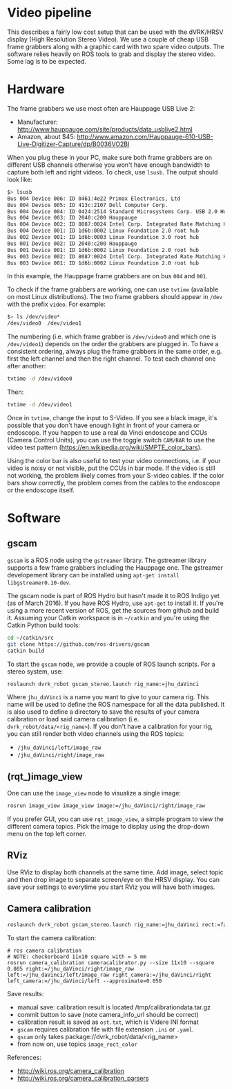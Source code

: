 Video pipeline
==============

This describes a fairly low cost setup that can be used with the
dVRK/HRSV display (High Resolution Stereo Video).  We use a couple of
cheap USB frame grabbers along with a graphic card with two spare
video outputs.  The software relies heavily on ROS tools to grab and
display the stereo video.  Some lag is to be expected.

# Hardware

The frame grabbers we use most often are Hauppage USB Live 2:
 * Manufacturer: http://www.hauppauge.com/site/products/data_usblive2.html
 * Amazon, about $45: http://www.amazon.com/Hauppauge-610-USB-Live-Digitizer-Capture/dp/B0036VO2BI

When you plug these in your PC, make sure both frame grabbers are on
different USB channels otherwise you won't have enough bandwidth to
capture both left and right videos.  To check, use `lsusb`.  The output should look like:
```sh
$> lsusb
Bus 004 Device 006: ID 0461:4e22 Primax Electronics, Ltd
Bus 004 Device 005: ID 413c:2107 Dell Computer Corp.
Bus 004 Device 004: ID 0424:2514 Standard Microsystems Corp. USB 2.0 Hub
Bus 004 Device 003: ID 2040:c200 Hauppauge
Bus 004 Device 002: ID 8087:0024 Intel Corp. Integrated Rate Matching Hub
Bus 004 Device 001: ID 1d6b:0002 Linux Foundation 2.0 root hub
Bus 002 Device 001: ID 1d6b:0003 Linux Foundation 3.0 root hub
Bus 001 Device 002: ID 2040:c200 Hauppauge
Bus 001 Device 001: ID 1d6b:0002 Linux Foundation 2.0 root hub
Bus 003 Device 002: ID 8087:0024 Intel Corp. Integrated Rate Matching Hub
Bus 003 Device 001: ID 1d6b:0002 Linux Foundation 2.0 root hub
```
In this example, the Hauppage frame grabbers are on bus `004` and `001`.

To check if the frame grabbers are working, one can use `tvtime`
(available on most Linux distributions).  The two frame grabbers
should appear in `/dev` with the prefix `video`.  For example:

```sh
$> ls /dev/video*
/dev/video0  /dev/video1
```

The numbering (i.e. which frame grabber is `/dev/video0` and which one
is `/dev/video1`) depends on the order the grabbers are plugged in.
To have a consistent ordering, always plug the frame grabbers in the
same order, e.g. first the left channel and then the right channel.
To test each channel one after another:

```sh
tvtime -d /dev/video0
```
Then:
```sh
tvtime -d /dev/video1
```

Once in `tvtime`, change the input to S-Video.  If you see a black
image, it's possible that you don't have enough light in front of your
camera or endoscope.  If you happen to use a real da Vinci endoscope
and CCUs (Camera Control Units), you can use the toggle switch
`CAM/BAR` to use the video test pattern
(https://en.wikipedia.org/wiki/SMPTE_color_bars).

Using the color bar is also useful to test your video connections,
i.e. if your video is noisy or not visible, put the CCUs in bar mode.
If the video is still not working, the problem likely comes from your
S-video cables.  If the color bars show correctly, the problem comes
from the cables to the endoscope or the endoscope itself.

# Software

## gscam

`gscam` is a ROS node using the `gstreamer` library.  The gstreamer
library supports a few frame grabbers including the Hauppage one.  The
gstreamer developement library can be installed using `apt-get install
libgstreamer0.10-dev`.

The gscam node is part of ROS Hydro but hasn't made it to ROS Indigo
yet (as of March 2016).  If you have ROS Hydro, use `apt-get` to
install it.  If you're using a more recent version of ROS, get the
sources from github and build it.  Assuming your Catkin workspace is
in `~/catkin` and you're using the Catkin Python build tools:

```sh
cd ~/catkin/src
git clone https://github.com/ros-drivers/gscam
catkin build
```

To start the `gscam` node, we provide a couple of ROS launch scripts.  For a stereo system, use:

```sh
roslaunch dvrk_robot gscam_stereo.launch rig_name:=jhu_daVinci
```

Where `jhu_daVinci` is a name you want to give to your camera rig.  This name will be used to define the ROS namespace for all the data published.  It is also used to define a directory to save the results of your camera calibration or load said camera calibration (i.e. `dvrk_robot/data/<rig_name>`).  If you don't have a calibration for your rig, you can still render both video channels using the ROS topics:
  * `/jhu_daVinci/left/image_raw`
  * `/jhu_daVinci/right/image_raw`

## (rqt_)image_view

One can use the `image_view` node to visualize a single image:

```sh
rosrun image_view image_view image:=/jhu_daVinci/right/image_raw
```

If you prefer GUI, you can use `rqt_image_view`, a simple program to
view the different camera topics.  Pick the image to display using the
drop-down menu on the top left corner.

## RViz

Use RViz to display both channels at the same time.  Add image, select
topic and then drop image to separate screen/eye on the HRSV display.
You can save your settings to everytime you start RViz you will have
both images.

## Camera calibration

```sh
roslaunch dvrk_robot gscam_stereo.launch rig_name:=jhu_daVinci rect:=false
```

To start the camera calibration:
```
# ros camera calibration
# NOTE: checkerboard 11x10 square with = 5 mm
rosrun camera_calibration cameracalibrator.py --size 11x10 --square 0.005 right:=/jhu_daVinci/right/image_raw left:=/jhu_daVinci/left/image_raw right_camera:=/jhu_daVinci/right left_camera:=/jhu_daVinci/left --approximate=0.050
```

Save results:
 * manual save: calibration result is located /tmp/calibrationdata.tar.gz
 * commit button to save (note camera_info_url should be correct)
 * calibration result is saved as `ost.txt`, which is Videre INI format
 * `gscam` requires calibration file with file extension `.ini` or `.yaml`.
 * `gscam` only takes package://dvrk_robot/data/<rig_name>
 * from now on, use topics `image_rect_color`

References:
 * http://wiki.ros.org/camera_calibration
 * http://wiki.ros.org/camera_calibration_parsers
